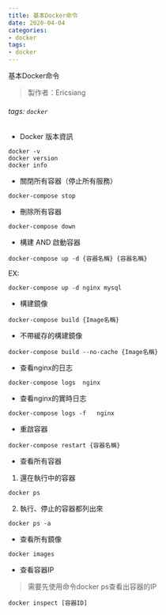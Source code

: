 ```yaml
---
title: 基本Docker命令
date: 2020-04-04 
categories:
- docker
tags:
- docker
---
```


基本Docker命令
>製作者：Ericsiang


###### tags: `docker`   


- Docker 版本資訊
```
docker -v
docker version
docker info
```

- 關閉所有容器（停止所有服務）
```
docker-compose stop
```
- 刪除所有容器
```
docker-compose down
```

- 構建 AND 啟動容器
```
docker-compose up -d {容器名稱} {容器名稱}
```
EX:
```
docker-compose up -d nginx mysql
```

- 構建鏡像
```
docker-compose build {Image名稱}
```
- 不帶緩存的構建鏡像
```
docker-compose build --no-cache {Image名稱}
```

- 查看nginx的日志
```
docker-compose logs  nginx   
```

- 查看nginx的實時日志
```
docker-compose logs -f   nginx
```

- 重啟容器
```
docker-compose restart {容器名稱}
```


- 查看所有容器

1. 還在執行中的容器
```
docker ps
```

2. 執行、停止的容器都列出來
```
docker ps -a 
```

- 查看所有鏡像
```
docker images
```

- 查看容器IP
>需要先使用命令docker ps查看出容器的IP
```
docker inspect [容器ID]
```
